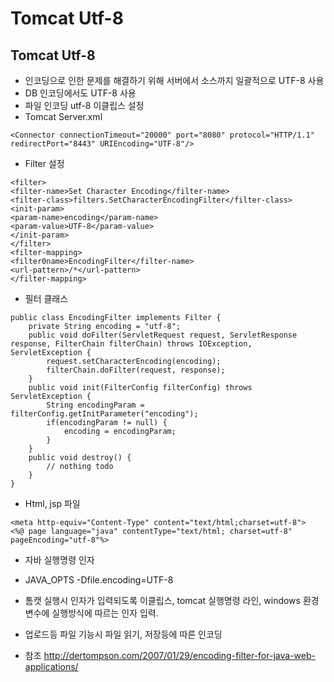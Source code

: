 # Tomcat Utf-8

<!--
description = 정리자료
tag = programming, java, lib, tomcat
-->

## Tomcat Utf-8

- 인코딩으로 인한 문제를 해결하기 위해 서버에서 소스까지 일괄적으로 UTF-8 사용
- DB 인코딩에서도 UTF-8 사용
- 파일 인코딩 utf-8 이클립스 설정
- Tomcat Server.xml

```
<Connector connectionTimeout="20000" port="8080" protocol="HTTP/1.1" redirectPort="8443" URIEncoding="UTF-8"/>
```

- Filter 설정

```
<filter>
<filter-name>Set Character Encoding</filter-name>
<filter-class>filters.SetCharacterEncodingFilter</filter-class>
<init-param>
<param-name>encoding</param-name>
<param-value>UTF-8</param-value>
</init-param>
</filter>
<filter-mapping>
<filter0name>EncodingFilter</filter-name>
<url-pattern>/*</url-pattern>
</filter-mapping>
```

- 필터 클래스

```
public class EncodingFilter implements Filter {
	private String encoding = "utf-8";
	public void doFilter(ServletRequest request, ServletResponse response, FilterChain filterChain) throws IOException, ServletException {
		request.setCharacterEncoding(encoding);
		filterChain.doFilter(request, response);
	}
	public void init(FilterConfig filterConfig) throws ServletException {
		String encodingParam = filterConfig.getInitParameter("encoding");
		if(encodingParam != null) {
			encoding = encodingParam;
		}
	}
	public void destroy() {
		// nothing todo
	}
}
```

- Html, jsp 파일

```
<meta http-equiv="Content-Type" content="text/html;charset=utf-8">
<%@ page language="java" contentType="text/html; charset=utf-8" pageEncoding="utf-8"%>
```

- 자바 실행명령 인자
- JAVA_OPTS -Dfile.encoding=UTF-8
- 톰캣 실행시 인자가 입력되도록 이클립스, tomcat 실행명령 라인, windows 환경변수에 실행방식에 따르는 인자 입력.
- 업로드등 파일 기능시 파일 읽기, 저장등에 따른 인코딩

- 참조 http://dertompson.com/2007/01/29/encoding-filter-for-java-web-applications/

